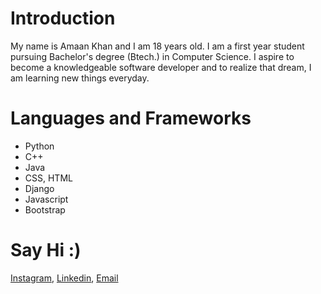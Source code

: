 # **Introduction**
My name is Amaan Khan and I am 18 years old. I am a first year student pursuing Bachelor's degree (Btech.) in Computer Science.
I aspire to become a knowledgeable software developer and to realize that dream, I am learning new things everyday.  
 
# **Languages and Frameworks**
* Python
* C++
* Java
* CSS, HTML
* Django
* Javascript
* Bootstrap

<!-- # **Time Spent**
![Alt text](https://wakatime.com/share/@05f4922c-906c-451e-a060-b9bf588a931e/17518507-9e50-43a6-a6ef-ea1bdab79354.svg) -->

# **Say Hi :)**
<a href="https://www.instagram.com/not_not_amaan/" target="_blank">Instagram</a>,
<a href="https://www.linkedin.com/in/amaan-khan-16a9a71b9/" target="_blank">Linkedin</a>,
[Email](mailto:khanamaan827@gmail.com)




<!--
**amaan211/amaan211** is a ✨ _special_ ✨ repository because its `README.md` (this file) appears on your GitHub profile.

Here are some ideas to get you started:

- 🔭 I’m currently working on ...
- 🌱 I’m currently learning ...
- 👯 I’m looking to collaborate on ...
- 🤔 I’m looking for help with ...
- 💬 Ask me about ...
- 📫 How to reach me: ...
- 😄 Pronouns: ...
- ⚡ Fun fact: ...
-->

